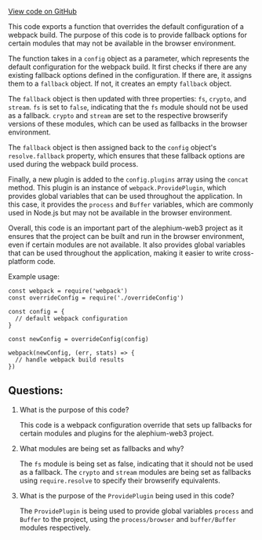 [View code on GitHub](https://github.com/alephium/alephium-web3/packages/cli/templates/react/config-overrides.js)

This code exports a function that overrides the default configuration of a webpack build. The purpose of this code is to provide fallback options for certain modules that may not be available in the browser environment. 

The function takes in a `config` object as a parameter, which represents the default configuration for the webpack build. It first checks if there are any existing fallback options defined in the configuration. If there are, it assigns them to a `fallback` object. If not, it creates an empty `fallback` object.

The `fallback` object is then updated with three properties: `fs`, `crypto`, and `stream`. `fs` is set to `false`, indicating that the `fs` module should not be used as a fallback. `crypto` and `stream` are set to the respective browserify versions of these modules, which can be used as fallbacks in the browser environment.

The `fallback` object is then assigned back to the `config` object's `resolve.fallback` property, which ensures that these fallback options are used during the webpack build process.

Finally, a new plugin is added to the `config.plugins` array using the `concat` method. This plugin is an instance of `webpack.ProvidePlugin`, which provides global variables that can be used throughout the application. In this case, it provides the `process` and `Buffer` variables, which are commonly used in Node.js but may not be available in the browser environment.

Overall, this code is an important part of the alephium-web3 project as it ensures that the project can be built and run in the browser environment, even if certain modules are not available. It also provides global variables that can be used throughout the application, making it easier to write cross-platform code. 

Example usage:

```
const webpack = require('webpack')
const overrideConfig = require('./overrideConfig')

const config = {
  // default webpack configuration
}

const newConfig = overrideConfig(config)

webpack(newConfig, (err, stats) => {
  // handle webpack build results
})
```
## Questions: 
 1. What is the purpose of this code?
    
    This code is a webpack configuration override that sets up fallbacks for certain modules and plugins for the alephium-web3 project.

2. What modules are being set as fallbacks and why?

    The `fs` module is being set as false, indicating that it should not be used as a fallback. The `crypto` and `stream` modules are being set as fallbacks using `require.resolve` to specify their browserify equivalents.

3. What is the purpose of the `ProvidePlugin` being used in this code?

    The `ProvidePlugin` is being used to provide global variables `process` and `Buffer` to the project, using the `process/browser` and `buffer/Buffer` modules respectively.